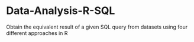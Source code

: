 # Data-Analysis-R-SQL
Obtain the equivalent result of a given SQL query from datasets using four different approaches in R
